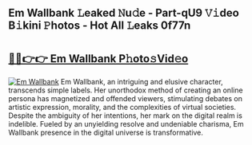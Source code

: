## Em Wallbank 𝙻eaked 𝙽u𝚍e - Part-qU9 𝚅𝚒deo B𝚒kini 𝙿hotos - Hot All 𝙻eaks 0f77n

# <h2><a href="http://ld65ya.urlbe.top/?page=Em+Wallbank">🔗🔗👉👉 Em Wallbank P𝚑oto𝚜Vid𝚎o</a></h2>

[![Em Wallbank](https://i.imgur.com/eBuTRDB.gif)](http://ld65ya.urlbe.top/?page=Em+Wallbank)
Em Wallbank, an intriguing and elusive character, transcends simple labels. Her unorthodox method of creating an online persona has magnetized and offended viewers, stimulating debates on artistic expression, morality, and the complexities of virtual societies. Despite the ambiguity of her intentions, her mark on the digital realm is indelible. Fueled by an unyielding resolve and undeniable charisma, Em Wallbank presence in the digital universe is transformative.
